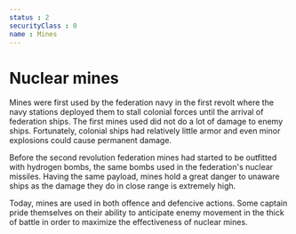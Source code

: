 ```yaml
---
status : 2
securityClass : 0
name : Mines
---
```


# Nuclear mines

Mines were first used by the federation navy in the first revolt where the navy stations deployed them to stall colonial forces until the arrival of federation ships. The first mines used did not do a lot of damage to enemy ships. Fortunately, colonial ships had relatively little armor and even minor explosions could cause permanent damage.

Before the second revolution federation mines had started to be outfitted with hydrogen bombs, the same bombs used in the federation's nuclear missiles. Having the same payload, mines hold a great danger to unaware ships as the damage they do in close range is extremely high.

Today, mines are used in both offence and defencive actions. Some captain pride themselves on their ability to anticipate enemy movement in the thick of battle in order to maximize the effectiveness of nuclear mines.
